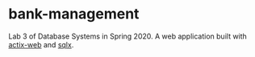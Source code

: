 # bank-management

Lab 3 of Database Systems in Spring 2020. A web application built with
[actix-web] and [sqlx].

[actix-web]: https://github.com/actix/actix-web
[sqlx]: https://github.com/launchbadge/sqlx

